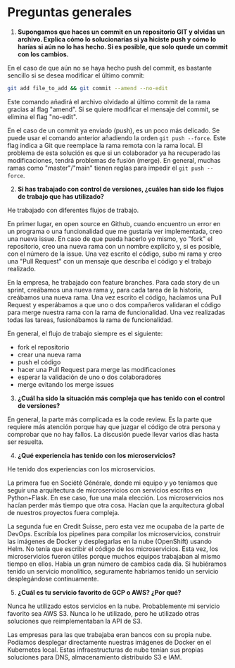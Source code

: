 # Preguntas generales

1. **Supongamos que haces un commit en un repositorio GIT y olvidas un archivo. Explica cómo lo solucionarías si ya hiciste push y cómo lo harías si aún no lo has hecho. Si es posible, que solo quede un commit con los cambios.**

En el caso de que aún no se haya hecho push del commit, es bastante sencillo si se desea modificar el último commit:

```bash
git add file_to_add && git commit --amend --no-edit
```

Este comando añadirá el archivo olvidado al último commit de la rama gracias al flag "amend". Si se quiere modificar el mensaje del commit, se elimina el flag "no-edit".

En el caso de un commit ya enviado (push), es un poco más delicado. Se puede usar el comando anterior añadiendo la orden `git push --force`. Este flag indica a Git que reemplace la rama remota con la rama local.
El problema de esta solución es que si un colaborador ya ha recuperado las modificaciones, tendrá problemas de fusión (merge). En general, muchas ramas como "master"/"main" tienen reglas para impedir el `git push --force`.

2. **Si has trabajado con control de versiones, ¿cuáles han sido los flujos de trabajo que has utilizado?**

He trabajado con diferentes flujos de trabajo.

En primer lugar, en open source en Github, cuando encuentro un error en un programa o una funcionalidad que me gustaría ver implementada, creo una nueva issue. En caso de que pueda hacerlo yo mismo, yo "fork" el repositorio, creo una nueva rama con un nombre explícito y, si es posible, con el número de la issue. Una vez escrito el código, subo mi rama y creo una "Pull Request" con un mensaje que describa el código y el trabajo realizado.

En la empresa, he trabajado con feature branches. Para cada story de un sprint, creábamos una nueva rama y, para cada tarea de la historia, creábamos una nueva rama. Una vez escrito el código, hacíamos una Pull Request y esperábamos a que uno o dos compañeros validaran el código para merge nuestra rama con la rama de funcionalidad. Una vez realizadas todas las tareas, fusionábamos la rama de funcionalidad.

En general, el flujo de trabajo siempre es el siguiente:

- fork el repositorio
- crear una nueva rama
- push el código
- hacer una Pull Request para merge las modificaciones
- esperar la validación de uno o dos colaboradores
- merge evitando los merge issues

3. **¿Cuál ha sido la situación más compleja que has tenido con el control de versiones?**

En general, la parte más complicada es la code review. Es la parte que requiere más atención porque hay que juzgar el código de otra persona y comprobar que no hay fallos. La discusión puede llevar varios días hasta ser resuelta.

4. **¿Qué experiencia has tenido con los microservicios?**

He tenido dos experiencias con los microservicios.

La primera fue en Société Générale, donde mi equipo y yo teníamos que seguir una arquitectura de microservicios con servicios escritos en Python+Flask. En ese caso, fue una mala elección. Los microservicios nos hacían perder más tiempo que otra cosa. Hacían que la arquitectura global de nuestros proyectos fuera compleja.

La segunda fue en Credit Suisse, pero esta vez me ocupaba de la parte de DevOps. Escribía los pipelines para compilar los microservicios, construir las imágenes de Docker y desplegarlas en la nube (OpenShift) usando Helm. No tenía que escribir el código de los microservicios. Esta vez, los microservicios fueron útiles porque muchos equipos trabajaban al mismo tiempo en ellos. Había un gran número de cambios cada día. Si hubiéramos tenido un servicio monolítico, seguramente habríamos tenido un servicio desplegándose continuamente.

5. **¿Cuál es tu servicio favorito de GCP o AWS? ¿Por qué?**

Nunca he utilizado estos servicios en la nube. Probablemente mi servicio favorito sea AWS S3. Nunca lo he utilizado, pero he utilizado otras soluciones que reimplementaban la API de S3.

Las empresas para las que trabajaba eran bancos con su propia nube.
Podíamos desplegar directamente nuestras imágenes de Docker en el Kubernetes local. Estas infraestructuras de nube tenían sus propias soluciones para DNS, almacenamiento distribuido S3 e IAM.